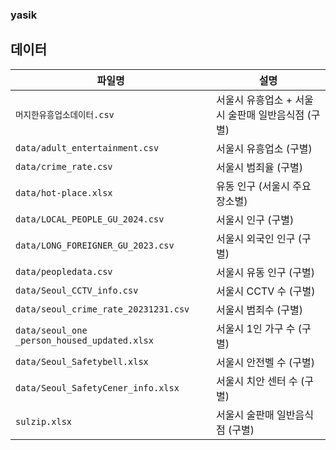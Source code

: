 ### yasik
## 데이터
| 파일명 | 설명 |
|--------|------|
| `머지한유흥업소데이터.csv` | 서울시 유흥업소 + 서울시 술판매 일반음식점 (구별) |
| `data/adult_entertainment.csv` | 서울시 유흥업소 (구별) |
| `data/crime_rate.csv` | 서울시 범죄율 (구별) |
| `data/hot-place.xlsx` | 유동 인구 (서울시 주요 장소별) |
| `data/LOCAL_PEOPLE_GU_2024.csv` | 서울시 인구 (구별) |
| `data/LONG_FOREIGNER_GU_2023.csv` | 서울시 외국인 인구 (구별) |
| `data/peopledata.csv` | 서울시 유동 인구 (구별) |
| `data/Seoul_CCTV_info.csv` | 서울시 CCTV 수 (구별) |
| `data/seoul_crime_rate_20231231.csv` | 서울시 범죄수 (구별) |
| `data/seoul_one _person_housed_updated.xlsx` | 서울시 1인 가구 수 (구별) |
| `data/Seoul_Safetybell.xlsx` | 서울시 안전벨 수 (구별) |
| `data/Seoul_SafetyCener_info.xlsx` | 서울시 치안 센터 수 (구별) |
| `sulzip.xlsx` | 서울시 술판매 일반음식점 (구별) |

